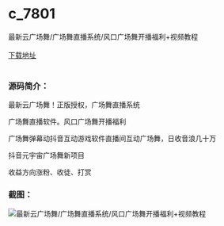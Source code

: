 # c_7801
最新云广场舞/广场舞直播系统/风口广场舞开播福利+视频教程
<br/></br>
[下载地址](https://www.uuid2.com/7801.html "下载地址")
<br/></br>
<h3>源码简介：</h3>
<p>最新云广场舞！正版授权，广场舞直播系统<p>
<p>广场舞直播软件。风口广场舞开播福利<p>
<p>广场舞弹幕动抖音互动游戏软件直播间互动广场舞，日收音浪几十万<p>
<p>抖音元宇宙广场舞新项目<p>
<p>收益方向涨粉、收徒、打赏<p>
<h3>截图：</h3>
<img src="https://www.uuid2.com/wp-content/uploads/img/pro/20220428/16511141538032.jpg" alt="最新云广场舞/广场舞直播系统/风口广场舞开播福利+视频教程">
